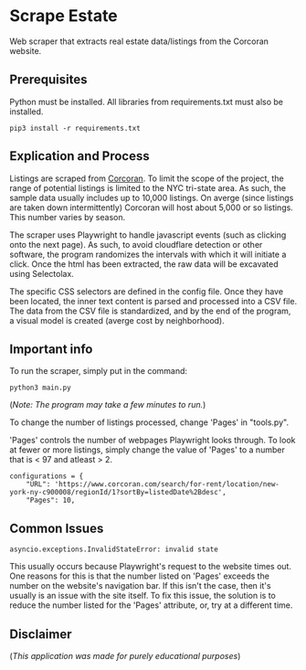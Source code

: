 <h1> Scrape Estate</h1>

Web scraper that extracts real estate data/listings from the Corcoran website. 

## Prerequisites 

Python must be installed. All libraries from requirements.txt must also be installed. 

```
pip3 install -r requirements.txt
```

## Explication and Process

Listings are scraped from [Corcoran](https://www.corcoran.com/search/for-rent/location/new-york-ny-c900008/regionId/1?sortBy=listedDate%2Bdesc). To limit the scope of the project, the range of potential listings is limited to the NYC tri-state area. As such, the sample data usually includes up to 10,000 listings. On averge (since listings are taken down intermittently) Corcoran will host about 5,000 or so listings. This number varies by season. 

The scraper uses Playwright to handle javascript events (such as clicking onto the next page). As such, to avoid cloudflare detection or other software, the program randomizes the intervals with which it will initiate a click. Once the html has been extracted, the raw data will be excavated using Selectolax. 

The specific CSS selectors are defined in the config file. Once they have been located, the inner text content is parsed and processed into a CSV file. The data from the CSV file is standardized, and by the end of the program, a visual model is created (averge cost by neighborhood). 

## Important info 
To run the scraper, simply put in the command: 

```python3 main.py```

(*Note: The program may take a few minutes to run.*)

To change the number of listings processed, change 'Pages' in "tools.py".

'Pages' controls the number of webpages Playwright looks through. To look at fewer or more listings, simply change the value of 'Pages' to a number that is < 97 and atleast > 2. 

```
configurations = {
    "URL": 'https://www.corcoran.com/search/for-rent/location/new-york-ny-c900008/regionId/1?sortBy=listedDate%2Bdesc',
    "Pages": 10,
```
## Common Issues 

```asyncio.exceptions.InvalidStateError: invalid state```

This usually occurs because Playwright's request to the website times out. One reasons for this is that the number listed on 'Pages' exceeds the number on the website's navigation bar. If this isn't the case, then it's usually is an issue with the site itself. To fix this issue, the solution is to reduce the number listed for the 'Pages' attribute, or, try at a different time. 

## Disclaimer

(*This application was made for purely educational purposes*)
